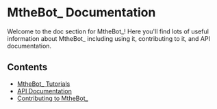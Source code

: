 # MtheBot_ Documentation
Welcome to the doc section for MtheBot_!  Here you'll find lots of useful information about MtheBot_ including using it, contributing to it, and API documentation.

## Contents
- [MtheBot_ Tutorials](Tutorials)
- [API Documentation](API)
- [Contributing to MtheBot_](Contribute.md)
